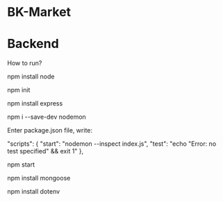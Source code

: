 ﻿# BK-Market

# Backend

How to run?

npm install node

npm init

npm install express

npm i --save-dev nodemon

Enter package.json file, write:

"scripts": { "start": "nodemon --inspect index.js", "test": "echo "Error: no test specified" && exit 1" },

npm start

npm install mongoose

npm install dotenv
